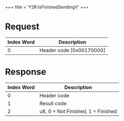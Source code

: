 +++
title = 'Y2R:IsFinishedSendingV'
+++

# Request

| Index Word | Description                |
|------------|----------------------------|
| 0          | Header code \[0x00170000\] |

# Response

| Index Word | Description                        |
|------------|------------------------------------|
| 0          | Header code                        |
| 1          | Result code                        |
| 2          | u8, 0 = Not Finished, 1 = Finished |
